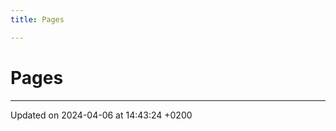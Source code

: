 ```yaml
---
title: Pages

---
```


# Pages







-------------------------------

Updated on 2024-04-06 at 14:43:24 +0200
